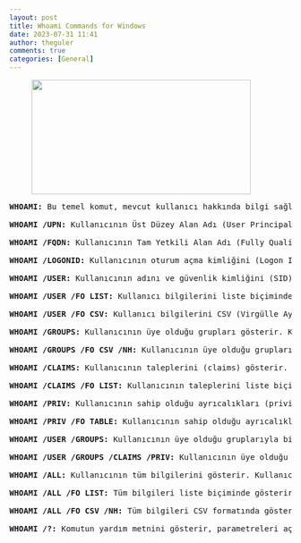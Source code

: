 ```yaml
---
layout: post
title: Whoami Commands for Windows
date: 2023-07-31 11:41
author: theguler
comments: true
categories: [General]
---
```

<!-- wp:image {"id":333,"width":391,"height":205,"sizeSlug":"large","linkDestination":"none"} -->
<figure class="wp-block-image size-large is-resized"><img src="https://theguler.wordpress.com/wp-content/uploads/2021/12/powershell-4-sdn.jpg?w=1024" alt="" class="wp-image-333" style="width:391px;height:205px" width="391" height="205" /></figure>
<!-- /wp:image -->

<!-- wp:preformatted -->
<pre class="wp-block-preformatted"><strong>WHOAMI:</strong> Bu temel komut, mevcut kullanıcı hakkında bilgi sağlar. Kullanıcının adını ve güvenlik kimliğini (Security ID - SID) gösterir.

<strong>WHOAMI /UPN:</strong> Kullanıcının Üst Düzey Alan Adı (User Principal Name) bilgisini gösterir. UPN, kullanıcının etki alanı hesabını tanımlayan kullanıcı adıdır.

<strong>WHOAMI /FQDN:</strong> Kullanıcının Tam Yetkili Alan Adı (Fully Qualified Domain Name) bilgisini gösterir. Bu, kullanıcının ait olduğu etki alanını ve bilgisayar adını içerir.

<strong>WHOAMI /LOGONID:</strong> Kullanıcının oturum açma kimliğini (Logon ID) gösterir. Oturum açma kimliği, oturum açtığınızda size atanan benzersiz bir kimlik numarasıdır.

<strong>WHOAMI /USER:</strong> Kullanıcının adını ve güvenlik kimliğini (SID) gösterir. Kullanıcının etki alanı hesabını temsil eder.

<strong>WHOAMI /USER /FO LIST:</strong> Kullanıcı bilgilerini liste biçiminde gösterir. Bu, daha kolay okunabilir bir çıktı sağlar.

<strong>WHOAMI /USER /FO CSV:</strong> Kullanıcı bilgilerini CSV (Virgülle Ayrılmış Değerler) biçiminde gösterir. Bu, başka bir program veya betikle kullanmak için uygun bir veri formatıdır.

<strong>WHOAMI /GROUPS:</strong> Kullanıcının üye olduğu grupları gösterir. Kullanıcı, birden fazla grup üyeliğine sahip olabilir.

<strong>WHOAMI /GROUPS /FO CSV /NH:</strong> Kullanıcının üye olduğu grupları CSV formatında gösterir, başlık satırı olmadan (No Header).

<strong>WHOAMI /CLAIMS:</strong> Kullanıcının taleplerini (claims) gösterir. Talepler, kimlik doğrulama ve yetkilendirme süreçlerinde kullanıcı hakkındaki ek bilgileri içerir.

<strong>WHOAMI /CLAIMS /FO LIST:</strong> Kullanıcının taleplerini liste biçiminde gösterir. Bu, taleplerin ayrıntılı bir görünümünü sağlar.

<strong>WHOAMI /PRIV:</strong> Kullanıcının sahip olduğu ayrıcalıkları (privileges) gösterir. Ayrıcalıklar, işletim sisteminde özel yetkilere sahip olmayı ifade eder.

<strong>WHOAMI /PRIV /FO TABLE:</strong> Kullanıcının sahip olduğu ayrıcalıkları tablo biçiminde gösterir.

<strong>WHOAMI /USER /GROUPS:</strong> Kullanıcının üye olduğu gruplarıyla birlikte kullanıcı bilgilerini gösterir. Kullanıcının grup üyeliği ve temel bilgileri bir arada sunar.

<strong>WHOAMI /USER /GROUPS /CLAIMS /PRIV:</strong> Kullanıcının üye olduğu gruplar, talepler ve ayrıcalıklar dahil olmak üzere tüm detaylı bilgileri gösterir. En kapsamlı bilgi çıktısını verir.

<strong>WHOAMI /ALL:</strong> Kullanıcının tüm bilgilerini gösterir. Kullanıcı, gruplar, talepler ve ayrıcalıklar dahil olmak üzere tüm bilgileri içerir.

<strong>WHOAMI /ALL /FO LIST:</strong> Tüm bilgileri liste biçiminde gösterir. Kapsamlı bir çıktı sağlar.

<strong>WHOAMI /ALL /FO CSV /NH:</strong> Tüm bilgileri CSV formatında gösterir, başlık satırı olmadan (No Header).

<strong>WHOAMI /?:</strong> Komutun yardım metnini gösterir, parametreleri açıklar. Bu parametre, kullanım hakkında daha fazla bilgi almanıza yardımcı olur.</pre>
<!-- /wp:preformatted -->
